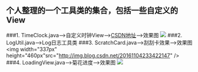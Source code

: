 ## 个人整理的一个工具类的集合，包括一些自定义的View
###1. TimeClock.java——>自定义时钟View——>[CSDN地址](http://blog.csdn.net/a_zhon/article/details/53027501)——>效果图
<img src="http://img.blog.csdn.net/20161105231805323" />
###2. LogUtil.java——>Log日志工具类
###3. ScratchCard.java——>刮刮卡效果——>效果图
<img width="337px" height="460px"src="http://img.blog.csdn.net/20161104233422147" />
###4. LoadingView.java——>菊花进度——>效果图
![](http://i.imgur.com/PGQ8CIt.gif)
